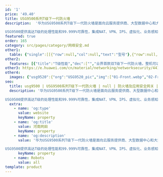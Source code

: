 ```yaml
---
id: '1'
price: '49.40'
title: USG9500系列T级下一代防火墙
description:  '华为USG9500系列T级下一代防火墙是面向云服务提供商、大型数据中心和大型企业园区网络推出的新一代T级多合一数据中心防火墙。

USG9500提供高达T级的处理性能和99.999%可靠性，集成NAT、VPN、IPS、虚拟化、业务感知等多种安全特性，帮助企业构建面向云计算时代的数据中心边界安全防护，降低机房空间投资和每Mbps总体拥有成本。'
featured: true
order: 165
category: src/pages/category/网络安全.md
other1: 
  table: {"single":[[{"row":null,"col":null,"text":"型号"},{"row":null,"col":null,"text":"USG9520"},{"row":null,"col":null,"text":"USG9560"},{"row":null,"col":null,"text":"USG9580"}],[{"row":null,"col":null,"text":"基本特性"},{"row":null,"col":"3","text":"支持6000+应用层协议识别和流量控制、应用层包过滤（ASPF）、访问控制、状态合法性检测、地址转换、黑白名单、虚拟防火墙\n在多出口场景下可根据多种负载均衡算法（如带宽比例、链路健康状态等）进行智能选路、负载均衡、安全域划分等，在大多数场景下，一台设备可以代替传统防火墙、流控、负载均衡等多台网络设备"}],[{"row":null,"col":null,"text":"NAT/CGN"},{"row":null,"col":"3","text":"支持各种场景下的大规模地址翻译，具备400+专利，特性支持包括目的 NAT/PAT，NAT NO-PAT，源NAT-IP address persistency，源IP地址池组，NAT Server，双向NAT，NAT-ALG，不受限IP地址扩展，基于策略的目的NAT，端口范围预分配，发夹访问模式，SMART NAT，NAT64，DS-Lite，6RD(IPv6快速部署)等"}],[{"row":null,"col":null,"text":"应用安全特性"},{"row":null,"col":"3","text":"支持超过5000种漏洞特征的攻击检测和防御。支持Web攻击识别和防护，如跨站脚本攻击、SQL注入攻击等；\n高性能病毒引擎，可防护500万种以上的病毒和木马，病毒特征库每日更新；\n采用基于云的URL分类过滤，预定义的分类库超过80个大类，8500多万"}],[{"row":null,"col":null,"text":"VPN/PKI"},{"row":null,"col":"3","text":"支持主流加解密协议如IPSec、GRE、L2TP等，支持手动密钥、PKI (X.509)、IKEv2、冗余VPN网关、EAP认证等"}],[{"row":null,"col":null,"text":"虚拟系统"},{"row":null,"col":"3","text":"支持企业多租户管理，一台物理主机最多虚拟4096 虚拟软件系统（VSYS），支持VLAN虚拟化，安全域虚拟化，自定义虚拟资源，虚拟系统间路由，基于虚拟系统的流量CAR，管理虚拟化，多租户虚拟资源隔离等"}],[{"row":null,"col":null,"text":"DDoS攻击防护"},{"row":null,"col":"3","text":"支持包括应用层在内的多种DoS和DDoS攻击防范：SYN Flood、SIP Flood、ICMP Flood、UDP Flood、DNS Query Flood、DNS 缓存投毒攻击、DNS反射攻击、Connection Flood、HTTP Flood、HTTPS Flood等\n支持DDOS流量自学习功能，可根据现网流量真实情况精确制定流量阈值基线"}],[{"row":null,"col":null,"text":"数据防泄漏"},{"row":null,"col":"3","text":" 对传输的文件和内容进行识别过滤。可识别120+种常见文件类型，防止通过修改后缀名的病毒攻击。能对Word、Excel、PPT、PDF、RAR等30+文件进行还原和内容过滤，防止企业关键信息通过文件泄露"}]]}
other2:
  features: [{"title":"T级性能","dec":["","业界首款双T级下一代防火墙，整机可以扩展到1.92Tbps吞吐量和高达25.6亿并发",""]},{"title":"多安全业务合一","dec":["","NAT、VPN、IPS、Anti-DDoS等传统特性，和业务感知、虚拟化、IPv6安全等增强特性，多业务合一，一台设备替换多台设备，有效降低TCO",""]},{"title":"高可靠","dec":["","卓越的软硬件设计，可靠性高达99.999%，支持双主控、双机热备、负载均衡，完全冗余避免宕机，热插拔组件保证可在线持续升级扩容",""]}]
other3: https://e.huawei.com/cn/material/networking/networksecurity/4411e94bc95242e19d4a13046f07afe6
other4:
  images: {"usg9520":{"org":"USG9520_pic","img":["01-Front.webp","02-Front_looking_down.webp","03-Front_left_down.webp","04-Front_right_down.webp","05-Left_side.webp","06-Right_side.webp","07-Rear.webp","08-Rear_looking_down.webp","09-Rear_left_down.webp","10-Rear_right_down.webp"]}}
seo:
  title: usg9500 | USG9500系列T级下一代防火墙 | null | 防火墙及应用安全网关 | 网络安全 | 企业网络
  description: '华为USG9500系列T级下一代防火墙是面向云服务提供商、大型数据中心和大型企业园区网络推出的新一代T级多合一数据中心防火墙。

USG9500提供高达T级的处理性能和99.999%可靠性，集成NAT、VPN、IPS、虚拟化、业务感知等多种安全特性，帮助企业构建面向云计算时代的数据中心边界安全防护，降低机房空间投资和每Mbps总体拥有成本。'
  extra:
    - name: 'og:type'
      value: website
      keyName: property
    - name: 'og:title'
      value: 河南网田
      keyName: property
    - name: 'og:description'
      value: '华为USG9500系列T级下一代防火墙是面向云服务提供商、大型数据中心和大型企业园区网络推出的新一代T级多合一数据中心防火墙。

USG9500提供高达T级的处理性能和99.999%可靠性，集成NAT、VPN、IPS、虚拟化、业务感知等多种安全特性，帮助企业构建面向云计算时代的数据中心边界安全防护，降低机房空间投资和每Mbps总体拥有成本。'
      keyName: property
    - name: Robots
      value: all
template: product
---
```

